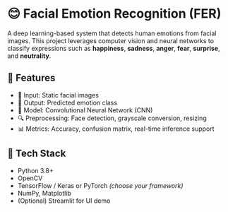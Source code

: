 # 😊 Facial Emotion Recognition (FER)

A deep learning-based system that detects human emotions from facial images. This project leverages computer vision and neural networks to classify expressions such as **happiness**, **sadness**, **anger**, **fear**, **surprise**, and **neutrality**.

## 🚀 Features

- 📸 Input: Static facial images
- 🎯 Output: Predicted emotion class
- 🧠 Model: Convolutional Neural Network (CNN)
- 🔍 Preprocessing: Face detection, grayscale conversion, resizing
- 📊 Metrics: Accuracy, confusion matrix, real-time inference support

## 🧰 Tech Stack

- Python 3.8+
- OpenCV
- TensorFlow / Keras or PyTorch *(choose your framework)*
- NumPy, Matplotlib
- (Optional) Streamlit for UI demo

